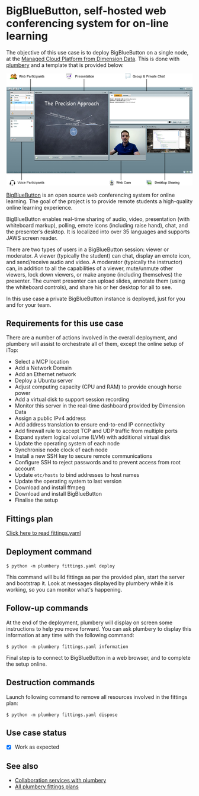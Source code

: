 # BigBlueButton, self-hosted web conferencing system for on-line learning

The objective of this use case is to deploy BigBlueButton on a single node, at the [Managed Cloud Platform from Dimension Data](http://cloud.dimensiondata.com/eu/en/).
This is done with [plumbery](https://developer.dimensiondata.com/display/PLUM/Plumbery) and a template that is provided below.

![BigBlueButton](bigbluebutton.png)

[BigBlueButton](http://bigbluebutton.org/) is an open source web conferencing system for online learning. The goal of the project is to provide remote students a high-quality online learning experience.

BigBlueButton enables real-time sharing of audio, video, presentation (with whiteboard markup), polling, emote icons (including raise hand), chat, and the presenter’s desktop. It is localized into over 35 languages and supports JAWS screen reader.

There are two types of users in a BigBlueButton session: viewer or moderator. A viewer (typically the student) can chat, display an emote icon, and send/receive audio and video. A moderator (typically the instructor) can, in addition to all the capabilities of a viewer, mute/unmute other viewers, lock down viewers, or make anyone (including themselves) the presenter. The current presenter can upload slides, annotate them (using the whiteboard controls), and share his or her desktop for all to see.

In this use case a private BigBlueButton instance is deployed, just for you and for your team.

## Requirements for this use case

There are a number of actions involved in the overall deployment, and plumbery
will assist to orchestrate all of them, except the online setup of iTop:

* Select a MCP location
* Add a Network Domain
* Add an Ethernet network
* Deploy a Ubuntu server
* Adjust computing capacity (CPU and RAM) to provide enough horse power
* Add a virtual disk to support session recording
* Monitor this server in the real-time dashboard provided by Dimension Data
* Assign a public IPv4 address
* Add address translation to ensure end-to-end IP connectivity
* Add firewall rule to accept TCP and UDP traffic from multiple ports
* Expand system logical volume (LVM) with additional virtual disk
* Update the operating system of each node
* Synchronise node clock of each node
* Install a new SSH key to secure remote communications
* Configure SSH to reject passwords and to prevent access from root account
* Update `etc/hosts` to bind addresses to host names
* Update the operating system to last version
* Download and install ffmpeg
* Download and install BigBlueButton
* Finalise the setup

## Fittings plan

[Click here to read fittings.yaml](fittings.yaml)

## Deployment command

    $ python -m plumbery fittings.yaml deploy

This command will build fittings as per the provided plan, start the server
and bootstrap it. Look at messages displayed by plumbery while it is
working, so you can monitor what's happening.

## Follow-up commands

At the end of the deployment, plumbery will display on screen some instructions
to help you move forward. You can ask plumbery to display this information
at any time with the following command:

    $ python -m plumbery fittings.yaml information

Final step is to connect to BigBlueButton in a web browser, and to complete the setup
online.


## Destruction commands

Launch following command to remove all resources involved in the fittings plan:

    $ python -m plumbery fittings.yaml dispose

## Use case status

- [X] Work as expected

## See also

- [Collaboration services with plumbery](../)
- [All plumbery fittings plans](../../)

